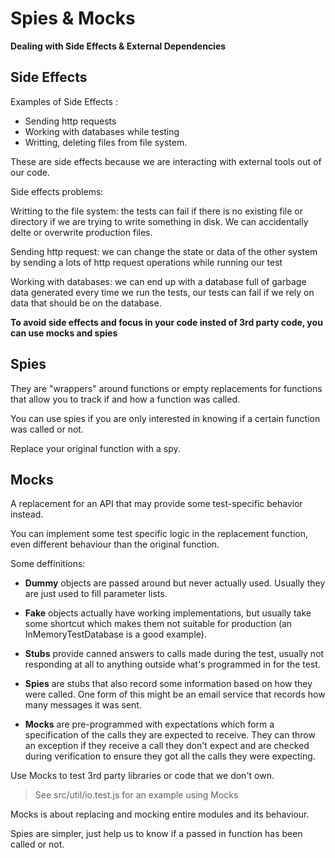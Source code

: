 # Spies & Mocks

**Dealing with Side Effects & External Dependencies**


## Side Effects

Examples of Side Effects : 

- Sending http requests
- Working with databases while testing
- Writting, deleting files from file system.

These are side effects because we are interacting with external tools out of our code.

Side effects problems:

Writting to the file system: the tests can fail if there is no existing file or directory if we are trying to write something in disk. We can accidentally delte or overwrite production files.


Sending http request: we can change the state or data of the other system by sending a lots of http request operations while running our test

Working with databases: we can end up with a database full of garbage data generated every time we run the tests, our tests can fail if we rely on data that should be on the database.


**To avoid side effects and focus in your code insted of 3rd party code, you can use mocks and spies**


## Spies

They are "wrappers" around functions or empty replacements for functions that allow you to track if and how a function was called.

You can use spies if you are only interested in knowing if a certain function was called or not.

Replace your original function with a spy.

## Mocks

A replacement for an API that may provide some test-specific behavior instead.

You can implement some test specific logic in the replacement function, even different behaviour than the original function.


Some deffinitions:

* **Dummy** objects are passed around but never actually used. Usually they are just used to fill parameter lists.
    
* **Fake** objects actually have working implementations, but usually take some shortcut which makes them not suitable for production (an InMemoryTestDatabase is a good example).
    
* **Stubs** provide canned answers to calls made during the test, usually not responding at all to anything outside what's programmed in for the test.
    
* **Spies** are stubs that also record some information based on how they were called. One form of this might be an email service that records how many messages it was sent.
    
* **Mocks** are pre-programmed with expectations which form a specification of the calls they are expected to receive. They can throw an exception if they receive a call they don't expect and are checked during verification to ensure they got all the calls they were expecting.

Use Mocks to test 3rd party libraries or code that we don't own.

> See src/util/io.test.js for an example using Mocks

Mocks is about replacing and mocking entire modules and its behaviour.

Spies are simpler, just help us to know if a passed in function has been called or not.

